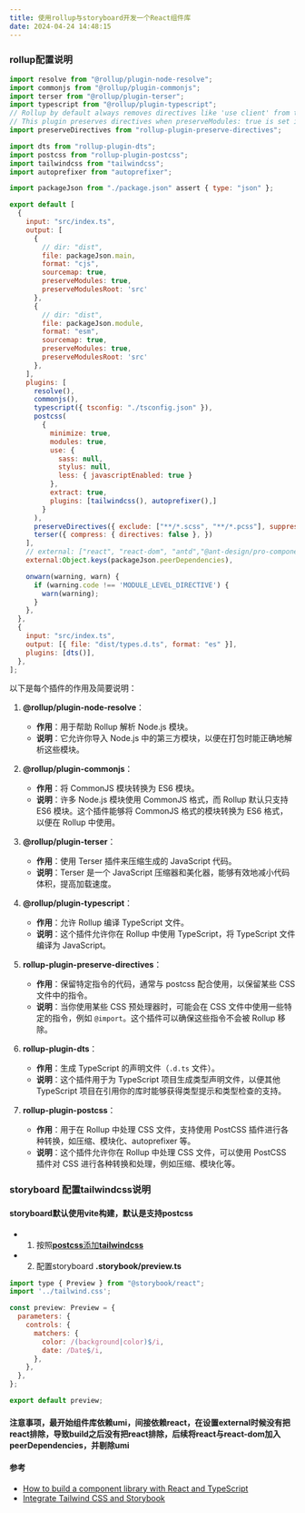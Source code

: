 ```yaml
---
title: 使用rollup与storyboard开发一个React组件库
date: 2024-04-24 14:48:15
---
```


### rollup配置说明
```javascript
import resolve from "@rollup/plugin-node-resolve";
import commonjs from "@rollup/plugin-commonjs";
import terser from "@rollup/plugin-terser";
import typescript from "@rollup/plugin-typescript";
// Rollup by default always removes directives like 'use client' from the top of files. 
// This plugin preserves directives when preserveModules: true is set in the Rollup config.
import preserveDirectives from "rollup-plugin-preserve-directives";

import dts from "rollup-plugin-dts";
import postcss from "rollup-plugin-postcss";
import tailwindcss from "tailwindcss";
import autoprefixer from "autoprefixer";

import packageJson from "./package.json" assert { type: "json" };

export default [
  {
    input: "src/index.ts",
    output: [
      {
        // dir: "dist",
        file: packageJson.main,
        format: "cjs",
        sourcemap: true,
        preserveModules: true,
        preserveModulesRoot: 'src'
      },
      {
        // dir: "dist",
        file: packageJson.module,
        format: "esm",
        sourcemap: true,
        preserveModules: true,
        preserveModulesRoot: 'src'
      },
    ],
    plugins: [
      resolve(),
      commonjs(),
      typescript({ tsconfig: "./tsconfig.json" }),
      postcss(
        {
          minimize: true,
          modules: true,
          use: {
            sass: null,
            stylus: null,
            less: { javascriptEnabled: true }
          },
          extract: true,
          plugins: [tailwindcss(), autoprefixer(),]
        }
      ),
      preserveDirectives({ exclude: ["**/*.scss", "**/*.pcss"], suppressPreserveModulesWarning: true }),
      terser({ compress: { directives: false }, })
    ],
    // external: ["react", "react-dom", "antd","@ant-design/pro-components","@ant-design/icons"],
    external:Object.keys(packageJson.peerDependencies),

    onwarn(warning, warn) {
      if (warning.code !== 'MODULE_LEVEL_DIRECTIVE') {
        warn(warning);
      }
    },
  },
  {
    input: "src/index.ts",
    output: [{ file: "dist/types.d.ts", format: "es" }],
    plugins: [dts()],
  },
];

```
以下是每个插件的作用及简要说明：

1. **@rollup/plugin-node-resolve**：
   - **作用**：用于帮助 Rollup 解析 Node.js 模块。
   - **说明**：它允许你导入 Node.js 中的第三方模块，以便在打包时能正确地解析这些模块。

2. **@rollup/plugin-commonjs**：
   - **作用**：将 CommonJS 模块转换为 ES6 模块。
   - **说明**：许多 Node.js 模块使用 CommonJS 格式，而 Rollup 默认只支持 ES6 模块。这个插件能够将 CommonJS 格式的模块转换为 ES6 格式，以便在 Rollup 中使用。

3. **@rollup/plugin-terser**：
   - **作用**：使用 Terser 插件来压缩生成的 JavaScript 代码。
   - **说明**：Terser 是一个 JavaScript 压缩器和美化器，能够有效地减小代码体积，提高加载速度。

4. **@rollup/plugin-typescript**：
   - **作用**：允许 Rollup 编译 TypeScript 文件。
   - **说明**：这个插件允许你在 Rollup 中使用 TypeScript，将 TypeScript 文件编译为 JavaScript。

5. **rollup-plugin-preserve-directives**：
   - **作用**：保留特定指令的代码，通常与 postcss 配合使用，以保留某些 CSS 文件中的指令。
   - **说明**：当你使用某些 CSS 预处理器时，可能会在 CSS 文件中使用一些特定的指令，例如 `@import`。这个插件可以确保这些指令不会被 Rollup 移除。

6. **rollup-plugin-dts**：
   - **作用**：生成 TypeScript 的声明文件（`.d.ts` 文件）。
   - **说明**：这个插件用于为 TypeScript 项目生成类型声明文件，以便其他 TypeScript 项目在引用你的库时能够获得类型提示和类型检查的支持。

7. **rollup-plugin-postcss**：
   - **作用**：用于在 Rollup 中处理 CSS 文件，支持使用 PostCSS 插件进行各种转换，如压缩、模块化、autoprefixer 等。
   - **说明**：这个插件允许你在 Rollup 中处理 CSS 文件，可以使用 PostCSS 插件对 CSS 进行各种转换和处理，例如压缩、模块化等。


### storyboard 配置tailwindcss说明
#### storyboard默认使用vite构建，默认是支持**postcss**
- 1. 按照[**postcss**添加**tailwindcss**](https://tailwindcss.com/docs/installation/using-postcss)
- 2. 配置storyboard **.storybook/preview.ts**
```javascript
import type { Preview } from "@storybook/react";
import '../tailwind.css';

const preview: Preview = {
  parameters: {
    controls: {
      matchers: {
        color: /(background|color)$/i,
        date: /Date$/i,
      },
    },
  },
};

export default preview;

```

#### 注意事项，最开始组件库依赖umi，间接依赖react，在设置**external**时候没有把react排除，导致build之后没有把react排除，后续将**react**与**react-dom**加入peerDependencies，并剔除**umi**

#### 参考
- [How to build a component library with React and TypeScript](https://blog.logrocket.com/how-to-build-component-library-react-typescript/)
- [Integrate Tailwind CSS and Storybook](https://storybook.js.org/recipes/tailwindcss)
